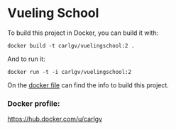 # Vueling School 

To build this project in Docker, you can build it with:

    docker build -t carlgv/vuelingschool:2 .

And to run it:

    docker run -t -i carlgv/vuelingschool:2


On the [docker file](https://github.com/carlgv/VuelingSchool/blob/AbstractFactory/dockerfile) can find the info to build this project.

### Docker profile:

https://hub.docker.com/u/carlgv